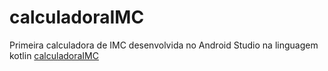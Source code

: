 # calculadoraIMC
Primeira calculadora de IMC desenvolvida no Android Studio na linguagem kotlin
[calculadoraIMC](https://user-images.githubusercontent.com/72353346/145642401-36723aee-feb1-48c6-b30c-5ce3eee74de8.png)

